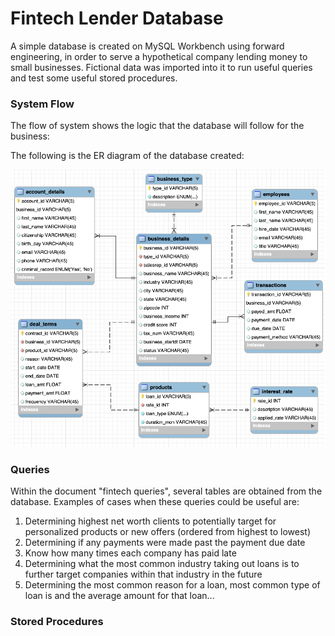 # Fintech Lender Database

A simple database is created on MySQL Workbench using forward engineering, in order to serve a hypothetical company lending money to small businesses. Fictional data was imported into it to run useful queries and test some useful stored procedures.

### System Flow
The flow of system shows the logic that the database will follow for the business:

The following is the ER diagram of the database created:

![alt text](https://github.com/marcelmazzanti/SQL-fintech-database/blob/563928dbc824d6b3f7172a4ec027d87acdb39645/ER%20Diagram%20fintech.png)

### Queries
Within the document "fintech queries", several tables are obtained from the database. Examples of cases when these queries could be useful are:

1)	Determining highest net worth clients to potentially target for personalized products or new offers (ordered from highest to lowest)
2)	Determining if any payments were made past the payment due date 
3)	Know how many times each company has paid late
4)	Determining what the most common industry taking out loans is to further target companies within that industry in the future
5)	Determining the most common reason for a loan, most common type of loan is and the average amount for that loan...

### Stored Procedures

